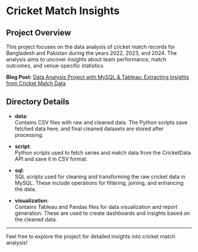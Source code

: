 # Cricket Match Insights

## Project Overview
This project focuses on the data analysis of cricket match records for Bangladesh and Pakistan during the years 2022, 2023, and 2024. The analysis aims to uncover insights about team performance, match outcomes, and venue-specific statistics.

**Blog Post:** [Data Analysis Project with MySQL & Tableau: Extracting Insights from Cricket Match Data](https://medium.com/@sanimkhan13/data-analysis-project-with-mysql-tableau-extracting-insights-from-cricket-match-data-6103dbc09015)

## Directory Details

- **data**:  
  Contains CSV files with raw and cleaned data. The Python scripts save fetched data here, and final cleaned datasets are stored after processing.
  
- **script**:  
  Python scripts used to fetch series and match data from the CricketData API and save it in CSV format.
  
- **sql**:  
  SQL scripts used for cleaning and transforming the raw cricket data in MySQL. These include operations for filtering, joining, and enhancing the data.
  
- **visualization**:  
  Contains Tableau and Pandas files for data visualization and report generation. These are used to create dashboards and insights based on the cleaned data.

---

Feel free to explore the project for detailed insights into cricket match analysis!
